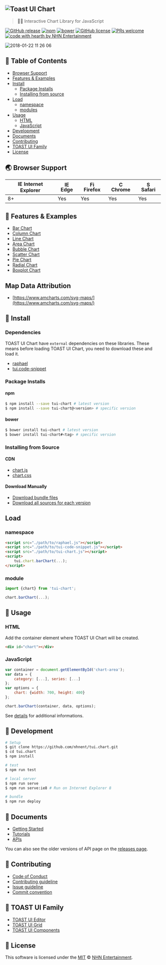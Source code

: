 ## ![Toast UI Chart](https://cloud.githubusercontent.com/assets/7088720/21300155/e52f31ae-c5e4-11e6-8d6a-d660a48d0d50.png)

> 🍞🤹‍ Interactive Chart Library for JavaScript

[![GitHub release](https://img.shields.io/github/release/nhnent/tui.chart.svg)](https://github.com/nhnent/tui.grid/releases/latest) [![npm](https://img.shields.io/npm/v/tui-chart.svg)](https://www.npmjs.com/package/tui-grid) [![bower](https://img.shields.io/bower/v/tui-chart.svg)](https://github.com/nhnent/tui.grid/releases/latest) [![GitHub license](https://img.shields.io/github/license/nhnent/tui.chart.svg)](https://github.com/nhnent/tui.grid/blob/production/LICENSE) [![PRs welcome](https://img.shields.io/badge/PRs-welcome-ff69b4.svg)](https://github.com/nhnent/tui.chart/pulls) [![code with hearth by NHN Entertainment](https://img.shields.io/badge/%3C%2F%3E%20with%20%E2%99%A5%20by-NHN%20Entertainment-ff1414.svg)](https://github.com/nhnent)

![2018-01-22 11 26 06](https://github.nhnent.com/storage/user/998/files/cc15f89c-ff86-11e7-8daf-718e2907a38c)

## 🚩 Table of Contents
* [Browser Support](#-browser-support)
* [Features & Examples](#-features)
* [Install](#-install)
  * [Package Installs](#package-installs)
  * [Installing from source](#installing-from-source)
* [Load](#-load)
    * [namespace](#namespace)
    * [modules](#modules)
* [Usage](#-usage)
  * [HTML](#html)
  * [JavaScript](#javascript)
* [Development](#-development)
* [Documents](#-documents)
* [Contributing](#-contributing)
* [TOAST UI Family](#-toast-ui-family)
* [License](#-license)

## 🌏 Browser Support
|<img src="https://user-images.githubusercontent.com/1215767/34348590-250b3ca2-ea4f-11e7-9efb-da953359321f.png" alt="IE / Edge" width="16px" height="16px" /> Internet Explorer | <img src="https://user-images.githubusercontent.com/1215767/34348380-93e77ae8-ea4d-11e7-8696-9a989ddbbbf5.png" alt="IE / Edge" width="16px" height="16px" /> Edge | <img src="https://user-images.githubusercontent.com/1215767/34348383-9e7ed492-ea4d-11e7-910c-03b39d52f496.png" alt="Firefox" width="16px" height="16px" /> Firefox | <img src="https://user-images.githubusercontent.com/1215767/34348387-a2e64588-ea4d-11e7-8267-a43365103afe.png" alt="Chrome" width="16px" height="16px" /> Chrome | <img src="https://user-images.githubusercontent.com/1215767/34348394-a981f892-ea4d-11e7-9156-d128d58386b9.png" alt="Safari" width="16px" height="16px" /> Safari |
| --- | --- | --- | ---- | --- |
| 8+ | Yes | Yes | Yes | Yes |


## 🎨 Features & Examples

* [Bar Chart](https://nhnent.github.io/tui.chart/latest/tutorial-example01-01-bar-chart-basic.html)
* [Column Chart](https://nhnent.github.io/tui.chart/latest/tutorial-example02-01-column-chart-basic.html)
* [Line Chart](https://nhnent.github.io/tui.chart/latest/tutorial-example03-01-line-chart-basic.html)
* [Area Chart](https://nhnent.github.io/tui.chart/latest/tutorial-example04-01-area-chart-basic.html)
* [Bubble Chart](https://nhnent.github.io/tui.chart/latest/tutorial-example05-01-bubble-chart-basic.html)
* [Scatter Chart](https://nhnent.github.io/tui.chart/latest/tutorial-example06-01-scatter-chart-basic.html)
* [Pie Chart](https://nhnent.github.io/tui.chart/latest/tutorial-example07-01-pie-chart-basic.html)
* [Radial Chart](https://nhnent.github.io/tui.chart/latest/tutorial-example13-01-radial-chart-basic.html)
* [Boxplot Chart](https://nhnent.github.io/tui.chart/latest/tutorial-example14-01-boxplot-chart-basic.html)


## Map Data Attribution
* [https://www.amcharts.com/svg-maps/](https://www.amcharts.com/svg-maps/)

## 💾 Install

### Dependencies

TOAST UI Chart have `external` dependencies on these libraries. These means before loading TOAST UI Chart, you need to download these and load it.

* [raphael](https://github.com/nhnent/raphael)
* [tui.code-snippet](https://github.com/nhnent/tui.code-snippet)

### Package Installs

#### npm
``` sh
$ npm install --save tui-chart # latest version
$ npm install --save tui-chart@<version> # specific version
```

#### bower

``` sh
$ bower install tui-chart # latest version
$ bower install tui-chart#<tag> # specific version
```

### Installing from Source

#### CDN

* [chart.js](https://rawgit.com/nhnent/tui.chart/v2.14.0/dist/tui-chart.js)
* [chart.css](https://rawgit.com/nhnent/tui.chart/v2.14.0/dist/tui.chart.css)

#### Download Manually

* [Download bundle files](https://github.com/nhnent/tui.chart/tree/production/dist)
* [Download all sources for each version](https://github.com/nhnent/tui.chart/releases)

## Load

### namespace

```html
<script src="./path/to/raphael.js"></script>
<script src="./path/to/tui-code-snippet.js"></script>
<script src="./path/to/tui-chart.js"></script>
<script>
    tui.chart.barChart(...);
</script>
```

### module

```javascript
import {chart} from 'tui-chart';

chart.barChart(...);
```

## 🔨 Usage

### HTML

Add the container element where TOAST UI Chart will be created.

``` html
<div id="chart"></div>
```

### JavaScript

``` javascript
var container = document.getElementById('chart-area');
var data = {
    category: [...], series: [...]
};
var options = {
    chart: {width: 700, height: 400}
};

chart.barChart(container, data, options);
```

See [details](https://nhnent.github.io/nhnent/tui.chart/latest) for additional informations.

## 🔧 Development

``` sh
# Setup
$ git clone https://github.com/nhnent/tui.chart.git
$ cd tui.chart
$ npm install

# test
$ npm run test

# local server
$ npm run serve
$ npm run serve:ie8 # Run on Internet Explorer 8

# bundle
$ npm run deploy
```

## 📙 Documents
* [Getting Started](https://github.com/nhnent/tui.chart/wiki/Getting-Started)
* [Tutorials](https://github.com/nhnent/tui.chart/wiki)
* [APIs](https://nhnent.github.io/tui.chart/api)

You can also see the older versions of API page on the [releases page](https://github.com/nhnent/tui.chart/releases).

## 💬 Contributing
* [Code of Conduct](CODE_OF_CONDUCT.md)
* [Contributing guideline](CONTRIBUTING.md)
* [Issue guideline](ISSUE_TEMPLATE.md)
* [Commit convention](https://github.com/nhnent/tui.editor/blob/production/docs/COMMIT_MESSAGE_CONVENTION.md)

## 🍞 TOAST UI Family
* [TOAST UI Editor](https://github.com/nhnent/tui.editor)
* [TOAST UI Grid](https://github.com/nhnent/tui.grid)
* [TOAST UI Components](https://github.com/nhnent)

## 📜 License
This software is licensed under the [MIT](https://github.com/nhnent/tui.chart/blob/production/LICENSE) © [NHN Entertainment](https://github.com/nhnent).
